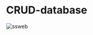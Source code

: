 # CRUD-database
![ssweb](https://user-images.githubusercontent.com/72070083/103647579-1dde7280-4f8e-11eb-9c6d-3a06cc28cfa9.PNG)
